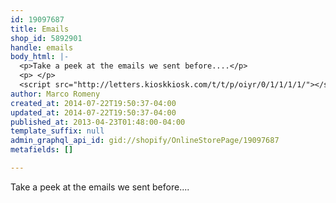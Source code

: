 ```yaml
---
id: 19097687
title: Emails
shop_id: 5892901
handle: emails
body_html: |-
  <p>Take a peek at the emails we sent before....</p>
  <p> </p>
  <script src="http://letters.kioskkiosk.com/t/t/p/oiyr/0/1/1/1/1/"></script>
author: Marco Romeny
created_at: 2014-07-22T19:50:37-04:00
updated_at: 2014-07-22T19:50:37-04:00
published_at: 2013-04-23T01:48:00-04:00
template_suffix: null
admin_graphql_api_id: gid://shopify/OnlineStorePage/19097687
metafields: []

---
```


Take a peek at the emails we sent before....
